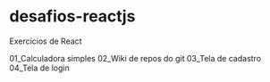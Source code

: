 # desafios-reactjs
Exercícios de React

01_Calculadora simples
02_Wiki de repos do git
03_Tela de cadastro
04_Tela de login
